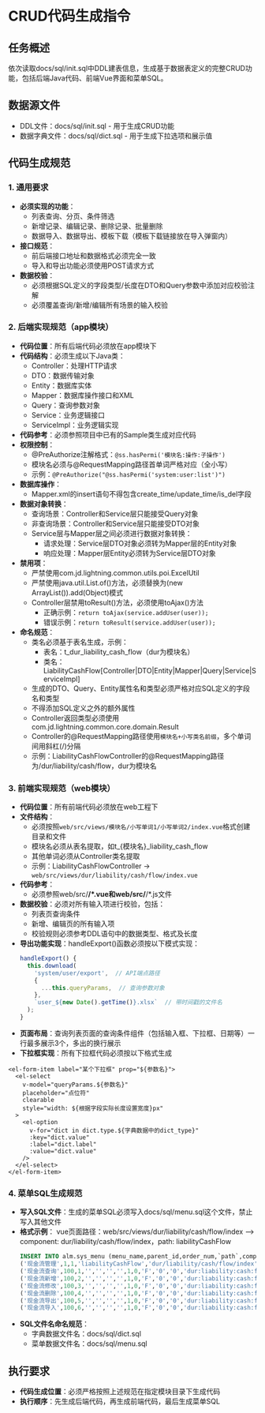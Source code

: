 # CRUD代码生成指令

## 任务概述
依次读取docs/sql/init.sql中DDL建表信息，生成基于数据表定义的完整CRUD功能，包括后端Java代码、前端Vue界面和菜单SQL。

## 数据源文件
- DDL文件：docs/sql/init.sql - 用于生成CRUD功能
- 数据字典文件：docs/sql/dict.sql - 用于生成下拉选项和展示值

## 代码生成规范

### 1. 通用要求
- **必须实现的功能**：
  - 列表查询、分页、条件筛选
  - 新增记录、编辑记录、删除记录、批量删除
  - 数据导入、数据导出、模板下载（模板下载链接放在导入弹窗内）
- **接口规范**：
  - 前后端接口地址和数据格式必须完全一致
  - 导入和导出功能必须使用POST请求方式
- **数据校验**：
  - 必须根据SQL定义的字段类型/长度在DTO和Query参数中添加对应校验注解
  - 必须覆盖查询/新增/编辑所有场景的输入校验

### 2. 后端实现规范（app模块）
- **代码位置**：所有后端代码必须放在app模块下
- **代码结构**：必须生成以下Java类：
  - Controller：处理HTTP请求
  - DTO：数据传输对象
  - Entity：数据库实体
  - Mapper：数据库操作接口和XML
  - Query：查询参数对象
  - Service：业务逻辑接口
  - ServiceImpl：业务逻辑实现
- **代码参考**：必须参照项目中已有的Sample类生成对应代码
- **权限控制**：
  - @PreAuthorize注解格式：`@ss.hasPermi('模块名:操作:子操作')`
  - 模块名必须与@RequestMapping路径首单词严格对应（全小写）
  - 示例：`@PreAuthorize("@ss.hasPermi('system:user:list')")`
- **数据库操作**：
  - Mapper.xml的insert语句不得包含create_time/update_time/is_del字段
- **数据对象转换**：
  - 查询场景：Controller和Service层只能接受Query对象
  - 非查询场景：Controller和Service层只能接受DTO对象
  - Service层与Mapper层之间必须进行数据对象转换：
    - 请求处理：Service层DTO对象必须转为Mapper层的Entity对象
    - 响应处理：Mapper层Entity必须转为Service层DTO对象
- **禁用项**：
  - 严禁使用com.jd.lightning.common.utils.poi.ExcelUtil
  - 严禁使用java.util.List.of()方法，必须替换为(new ArrayList()).add(Object)模式
  - Controller层禁用toResult()方法，必须使用toAjax()方法
    - 正确示例：`return toAjax(service.addUser(user));`
    - 错误示例：`return toResult(service.addUser(user));`
- **命名规范**：
  - 类名必须基于表名生成，示例：
    - 表名：t_dur_liability_cash_flow（dur为模块名）
    - 类名：LiabilityCashFlow[Controller|DTO|Entity|Mapper|Query|Service|ServiceImpl]
  - 生成的DTO、Query、Entity属性名和类型必须严格对应SQL定义的字段名和类型
  - 不得添加SQL定义之外的额外属性
  - Controller返回类型必须使用com.jd.lightning.common.core.domain.Result
  - Controller的@RequestMapping路径使用`模块名+小写类名前缀`，多个单词间用斜杠(/)分隔
  - 示例：LiabilityCashFlowController的@RequestMapping路径为/dur/liability/cash/flow，dur为模块名

### 3. 前端实现规范（web模块）
- **代码位置**：所有前端代码必须放在web工程下
- **文件结构**：
  - 必须按照`web/src/views/模块名/小写单词1/小写单词2/index.vue`格式创建目录和文件
  - 模块名必须从表名提取，如t_{模块名}_liability_cash_flow
  - 其他单词必须从Controller类名提取
  - 示例：LiabilityCashFlowController → `web/src/views/dur/liability/cash/flow/index.vue`
- **代码参考**：
  - 必须参照web/src/**/*.vue和web/src/**/*.js文件
- **数据校验**：必须对所有输入项进行校验，包括：
  - 列表页查询条件
  - 新增、编辑页的所有输入项
  - 校验规则必须参考DDL语句中的数据类型、格式及长度
- **导出功能实现**：handleExport()函数必须按以下模式实现：
  ```javascript
  handleExport() {
    this.download(
      'system/user/export',  // API端点路径
      {
        ...this.queryParams,  // 查询参数对象
      },
      `user_${new Date().getTime()}.xlsx`  // 带时间戳的文件名
    );
  }
  ```
- **页面布局**：查询列表页面的查询条件组件（包括输入框、下拉框、日期等）一行最多展示3个，多出的换行展示
- **下拉框实现**：所有下拉框代码必须按以下格式生成
```vue
<el-form-item label="某个下拉框" prop="${参数名}">
  <el-select
    v-model="queryParams.${参数名}"
    placeholder="点位符"
    clearable
    style="width: ${根据字段实际长度设置宽度}px"
  >
    <el-option
      v-for="dict in dict.type.${字典数据中的dict_type}"
      :key="dict.value"
      :label="dict.label"
      :value="dict.value"
    />
  </el-select>
</el-form-item>
```

### 4. 菜单SQL生成规范
- **写入SQL文件**：生成的菜单SQL必须写入docs/sql/menu.sql这个文件，禁止写入其他文件
- **格式示例**：
  vue页面路径：web/src/views/dur/liability/cash/flow/index --> component: dur/liability/cash/flow/index，path: liabilityCashFlow
  ```sql
  INSERT INTO alm.sys_menu (menu_name,parent_id,order_num,`path`,component,query,route_name,is_frame,is_cache,menu_type,visible,status,perms,icon,create_by,create_time,update_by,update_time,remark) VALUES
  ('现金流管理',1,1,'liabilityCashFlow','dur/liability/cash/flow/index','','',1,0,'C','0','0','dur:liability:cash:flow:list','user','admin','2025-04-10 12:44:11','',NULL,'现金流管理菜单'),
  ('现金流查询',100,1,'','','','',1,0,'F','0','0','dur:liability:cash:flow:query','#','admin','2025-04-10 12:44:11','',NULL,''),
  ('现金流新增',100,2,'','','','',1,0,'F','0','0','dur:liability:cash:flow:add','#','admin','2025-04-10 12:44:11','',NULL,''),
  ('现金流修改',100,3,'','','','',1,0,'F','0','0','dur:liability:cash:flow:edit','#','admin','2025-04-10 12:44:11','',NULL,''),
  ('现金流删除',100,4,'','','','',1,0,'F','0','0','dur:liability:cash:flow:remove','#','admin','2025-04-10 12:44:11','',NULL,''),
  ('现金流导出',100,5,'','','','',1,0,'F','0','0','dur:liability:cash:flow:export','#','admin','2025-04-10 12:44:11','',NULL,''),
  ('现金流导入',100,6,'','','','',1,0,'F','0','0','dur:liability:cash:flow:import','#','admin','2025-04-10 12:44:11','',NULL,'');
  ```
- **SQL文件名命名规范**：
  - 字典数据文件名：docs/sql/dict.sql
  - 菜单数据文件名：docs/sql/menu.sql

## 执行要求
- **代码生成位置**：必须严格按照上述规范在指定模块目录下生成代码
- **执行顺序**：先生成后端代码，再生成前端代码，最后生成菜单SQL
